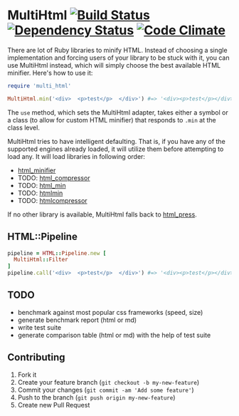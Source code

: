 # MultiHtml [![Build Status](https://secure.travis-ci.org/stereobooster/multi_html.png?branch=master)](https://secure.travis-ci.org/#!/stereobooster/multi_html) [![Dependency Status](https://gemnasium.com/stereobooster/multi_html.png?travis)](https://gemnasium.com/stereobooster/multi_html) [![Code Climate](https://codeclimate.com/badge.png)](https://codeclimate.com/github/stereobooster/multi_html)

There are lot of Ruby libraries to minify HTML.
Instead of choosing a single implementation and forcing users of your library to be
stuck with it, you can use MultiHtml instead, which will simply choose the
best available HTML minifier. Here's how to use it:

```ruby
require 'multi_html'

MultiHtml.min('<div>  <p>test</p>  </div>') #=> '<div><p>test</p></div>'
```

The `use` method, which sets the MultiHtml adapter, takes either a symbol or a
class (to allow for custom HTML minifier) that responds to `.min` at the class level.

MultiHtml tries to have intelligent defaulting. That is, if you have any of the
supported engines already loaded, it will utilize them before attempting to
load any. 
It will load libraries in following order:

 - [html_minifier](https://github.com/stereobooster/html_minifier)
 - TODO: [html_compressor](https://github.com/completelynovel/html_compressor)
 - TODO: [html_min](http://rubygems.org/gems/html_min)
 - TODO: [htmlmin](https://github.com/aishek/htmlmin)
 - TODO: [htmlcompressor](https://github.com/paolochiodi/htmlcompressor)

If no other library is available, MultiHtml falls back to [html_press](https://github.com/stereobooster/html_press).

## HTML::Pipeline

```ruby
pipeline = HTML::Pipeline.new [
  MultiHtml::Filter
]
pipeline.call('<div>  <p>test</p>  </div>') #=> '<div><p>test</p></div>'
```

## TODO

 - benchmark against most popular css frameworks (speed, size)
 - generate benchmark report (html or md)
 - write test suite
 - generate comparison table (html or md) with the help of test suite

## Contributing

1. Fork it
2. Create your feature branch (`git checkout -b my-new-feature`)
3. Commit your changes (`git commit -am 'Add some feature'`)
4. Push to the branch (`git push origin my-new-feature`)
5. Create new Pull Request
